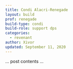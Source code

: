 ```yaml
---
title: Condi Alacri-Renegade
layout: build
prof: renegade
build-type: condi
build-role: support dps
categories:
  - revenant
author: Xivor
updated: September 11, 2020
---
```


… post contents …